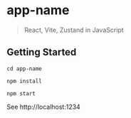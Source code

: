 # app-name

> React, Vite, Zustand in JavaScript

## Getting Started

```
cd app-name

npm install

npm start
```

See http://localhost:1234
